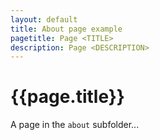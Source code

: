 ```yaml
---
layout: default
title: About page example
pagetitle: Page <TITLE>
description: Page <DESCRIPTION>
---
```


# {{page.title}}

A page in the `about` subfolder...